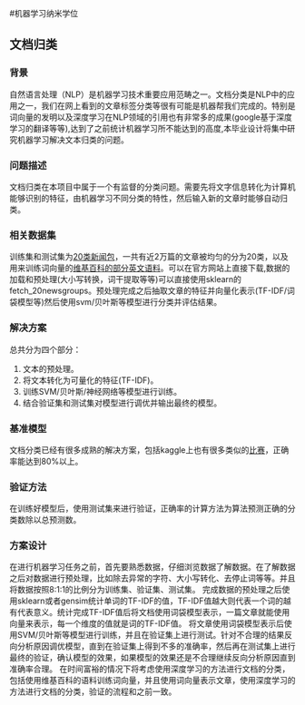 ﻿#机器学习纳米学位 
## 文档归类
### 背景
自然语言处理（NLP）是机器学习技术重要应用范畴之一。文档分类是NLP中的应用之一，我们在网上看到的文章标签分类等很有可能是机器帮我们完成的。特别是词向量的发明以及深度学习在NLP领域的引用也有非常多的成果(google基于深度学习的翻译等等),达到了之前统计机器学习所不能达到的高度,本毕业设计将集中研究机器学习解决文本归类的问题。
### 问题描述
文档归类在本项目中属于一个有监督的分类问题。需要先将文字信息转化为计算机能够识别的特征，由机器学习不同分类的特性，然后输入新的文章时能够自动归类。
### 相关数据集
训练集和测试集为[20类新闻包](http://www.qwone.com/~jason/20Newsgroups/)，一共有近2万篇的文章被均匀的分为20类，以及用来训练词向量的[维基百科的部分英文语料](http://mattmahoney.net/dc/text8.zip)。可以在官方网站上直接下载,数据的加载和预处理(大小写转换，词干提取等等)可以直接使用sklearn的fetch_20newsgroups。预处理完成之后抽取文章的特征并向量化表示(TF-IDF/词袋模型等)然后使用svm/贝叶斯等模型进行分类并评估结果。
### 解决方案
总共分为四个部分：
1. 文本的预处理。
2. 将文本转化为可量化的特征(TF-IDF)。
3. 训练SVM/贝叶斯/神经网络等模型进行训练。
4. 结合验证集和测试集对模型进行调优并输出最终的模型。
### 基准模型
文档分类已经有很多成熟的解决方案，包括kaggle上也有很多类似的[比赛](https://www.kaggle.com/c/cmsc-5622-document-classification)，正确率能达到80%以上。
### 验证方法
在训练好模型后，使用测试集来进行验证，正确率的计算方法为算法预测正确的分类数除以总预测数。
### 方案设计
在进行机器学习任务之前，首先要熟悉数据，仔细浏览数据了解数据。在了解数据之后对数据进行预处理，比如除去异常的字符、大小写转化、去停止词等等。并且将数据按照8:1:1的比例分为训练集、验证集、测试集。
完成数据的预处理之后使用sklearn或者gensim统计单词的TF-IDF的值，TF-IDF值越大则代表一个词的越有代表意义。统计完成TF-IDF值后将文档使用词袋模型表示，一篇文章就能使用向量来表示，每一个维度的值就是词的TF-IDF值。
将文章使用词袋模型表示后使用SVM/贝叶斯等模型进行训练，并且在验证集上进行测试。针对不合理的结果反向分析原因调优模型，直到在验证集上得到不多的准确率，然后再在测试集上进行最终的验证，确认模型的效果，如果模型的效果还是不合理继续反向分析原因直到准确率合理。
在时间富裕的情况下将考虑使用深度学习的方法进行文档的分类，包括使用维基百科的语料训练词向量，并且使用词向量表示文章，使用深度学习的方法进行文档的分类，验证的流程和之前一致。



